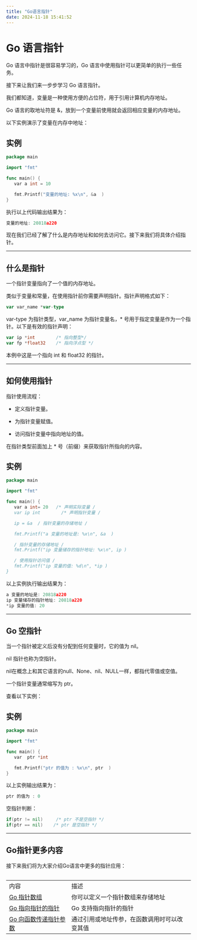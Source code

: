 ```yaml
---
title: "Go语言指针"
date: 2024-11-18 15:41:52
---
```


# Go 语言指针

Go 语言中指针是很容易学习的，Go 语言中使用指针可以更简单的执行一些任务。

接下来让我们来一步步学习 Go 语言指针。

我们都知道，变量是一种使用方便的占位符，用于引用计算机内存地址。

Go 语言的取地址符是 &，放到一个变量前使用就会返回相应变量的内存地址。

以下实例演示了变量在内存中地址：

## 实例

``` go
package main

import "fmt"

func main() {
   var a int = 10  

   fmt.Printf("变量的地址: %x\n", &a  )
}
```

执行以上代码输出结果为：

``` go
变量的地址: 20818a220
```

现在我们已经了解了什么是内存地址和如何去访问它。接下来我们将具体介绍指针。

------------------------------------------------------------------------

## 什么是指针

一个指针变量指向了一个值的内存地址。

类似于变量和常量，在使用指针前你需要声明指针。指针声明格式如下：

``` go
var var_name *var-type
```

var-type 为指针类型，var_name 为指针变量名，\* 号用于指定变量是作为一个指针。以下是有效的指针声明：

``` go
var ip *int        /* 指向整型*/
var fp *float32    /* 指向浮点型 */
```

本例中这是一个指向 int 和 float32 的指针。

------------------------------------------------------------------------

## 如何使用指针

指针使用流程：

- 定义指针变量。

- 为指针变量赋值。

- 访问指针变量中指向地址的值。

在指针类型前面加上 \* 号（前缀）来获取指针所指向的内容。

## 实例

``` go
package main

import "fmt"

func main() {
   var a int= 20   /* 声明实际变量 /
   var ip int        /* 声明指针变量 /

   ip = &a  / 指针变量的存储地址 /

   fmt.Printf("a 变量的地址是: %x\n", &a  )

   / 指针变量的存储地址 /
   fmt.Printf("ip 变量储存的指针地址: %x\n", ip )

   / 使用指针访问值 /
   fmt.Printf("ip 变量的值: %d\n", *ip )
}
```

以上实例执行输出结果为：

``` go
a 变量的地址是: 20818a220
ip 变量储存的指针地址: 20818a220
*ip 变量的值: 20
```

------------------------------------------------------------------------

## Go 空指针

当一个指针被定义后没有分配到任何变量时，它的值为 nil。

nil 指针也称为空指针。

nil在概念上和其它语言的null、None、nil、NULL一样，都指代零值或空值。

一个指针变量通常缩写为 ptr。

查看以下实例：

## 实例

``` go
package main

import "fmt"

func main() {
   var  ptr *int

   fmt.Printf("ptr 的值为 : %x\n", ptr  )
}
```

以上实例输出结果为：

``` go
ptr 的值为 : 0
```

空指针判断：

``` go
if(ptr != nil)     /* ptr 不是空指针 */
if(ptr == nil)    /* ptr 是空指针 */
```

------------------------------------------------------------------------

## Go指针更多内容

接下来我们将为大家介绍Go语言中更多的指针应用：

<div style="overflow-x: auto; overflow-y: hidden;">

|  |  |
|:---|:---|
| 内容 | 描述 |
| [Go 指针数组](https://www.runoob.com/go/go-array-of-pointers.html) | 你可以定义一个指针数组来存储地址 |
| [Go 指向指针的指针](https://www.runoob.com/go/go-pointer-to-pointer.html) | Go 支持指向指针的指针 |
| [Go 向函数传递指针参数](https://www.runoob.com/go/go-passing-pointers-to-functions.html) | 通过引用或地址传参，在函数调用时可以改变其值 |

</div>

